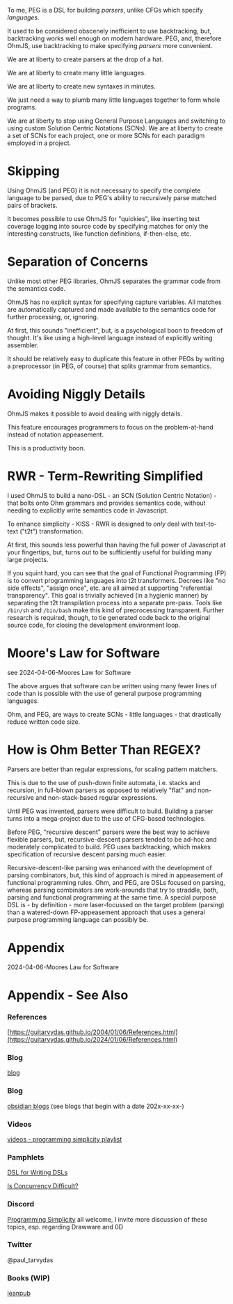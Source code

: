 To me, PEG is a DSL for building *parsers*, unlike CFGs which specify *languages*.

It used to be considered obscenely inefficient to use backtracking, but, backtracking works well enough on modern hardware. PEG, and, therefore OhmJS, use backtracking to make specifying *parsers* more convenient. 

We are at liberty to create parsers at the drop of a hat. 

We are at liberty to create many little languages. 

We are at liberty to create new syntaxes in minutes. 

We just need a way to plumb many little languages together to form whole programs. 

We are at liberty to stop using General Purpose Languages and switching to using custom Solution Centric Notations (SCNs). We are at liberty to create a set of SCNs for each project, one or more SCNs for each paradigm employed in a project.

# Skipping
Using OhmJS (and PEG) it is not necessary to specify the complete language to be parsed, due to PEG's ability to recursively parse matched pairs of brackets.

It becomes possible to use OhmJS for "quickies", like inserting test coverage logging into source code by specifying matches for only the interesting constructs, like function definitions, if-then-else, etc.

# Separation of Concerns
Unlike most other PEG libraries, OhmJS separates the grammar code from the semantics code.

OhmJS has no explicit syntax for specifying capture variables. All matches are automatically captured and made available to the semantics code for further processing, or, ignoring.

At first, this sounds "inefficient", but, is a psychological boon to freedom of thought. It's like using a high-level language instead of explicitly writing assembler.

It should be relatively easy to duplicate this feature in other PEGs by writing a preprocessor (in PEG, of course) that splits grammar from semantics.

# Avoiding Niggly Details
OhmJS makes it possible to avoid dealing with niggly details.

This feature encourages programmers to focus on the problem-at-hand instead of notation appeasement.

This is a productivity boon.

# RWR - Term-Rewriting Simplified
I used OhmJS to build a nano-DSL - an SCN (Solution Centric Notation) - that bolts onto Ohm grammars and provides semantics code, without needing to explicitly write semantics code in Javascript.

To enhance simplicity - KISS - RWR is designed to *only* deal with text-to-text ("t2t") transformation.

At first, this sounds less powerful than having the full power of Javascript at your fingertips, but, turns out to be sufficiently useful for building many large projects.

If you squint hard, you can see that the goal of Functional Programming (FP) is to convert programming languages into t2t transformers. Decrees like "no side effects", "assign once", etc. are all aimed at supporting "referential transparency". This goal is trivially achieved (in a hygienic manner) by separating the t2t transpilation process into a separate pre-pass. Tools like `/bin/sh` and `/bin/bash` make this kind of preprocessing transparent. Further research is required, though, to tie generated code back to the original source code, for closing the development environment loop.

# Moore's Law for Software
see 2024-04-06-Moores Law for Software

The above argues that software can be written using many fewer lines of code than is possible with the use of general purpose programming languages.

Ohm, and PEG, are ways to create SCNs - little languages - that drastically reduce written code size.

# How is Ohm Better Than REGEX?

Parsers are better than regular expressions, for scaling pattern matchers.

This is due to the use of push-down finite automata, i.e. stacks and recursion, in full-blown parsers as opposed to relatively "flat" and non-recursive and non-stack-based regular expressions.

Until PEG was invented, parsers were difficult to build. Building a parser turns into a mega-project due to the use of CFG-based technologies.

Before PEG, "recursive descent" parsers were the best way to achieve flexible parsers, but, recursive-descent parsers tended to be ad-hoc and moderately complicated to build. PEG uses backtracking, which makes specification of recursive descent parsing much easier. 

Recursive-descent-like parsing was enhanced with the development of parsing combinators, but, this kind of approach is mired in appeasement of functional programming rules. Ohm, and PEG, are DSLs focused on parsing, whereas parsing combinators are work-arounds that try to straddle, both, parsing and functional programming at the same time. A special purpose DSL is - by definition - more laser-focussed on the target problem (parsing) than a watered-down FP-appeasement approach that uses a general purpose programming language can possibly be.

# Appendix
2024-04-06-Moores Law for Software
# Appendix - See Also

### References

[https://guitarvydas.github.io/2004/01/06/References.html](https://guitarvydas.github.io/2024/01/06/References.html)

### Blog
[blog](https://guitarvydas.github.io/)

### Blog
[obsidian blogs](https://publish.obsidian.md/programmingsimplicity) (see blogs that begin with a date 202x-xx-xx-)
### Videos
[videos - programming simplicity playlist](https://www.youtube.com/@programmingsimplicity2980)
### Pamphlets
[DSL for Writing DSLs](https://tarvydas.gumroad.com/l/hiypq?_gl=1*1bdn1r0*_ga*NTI5MDkzNTI0LjE3MTAzNTQzNjU.*_ga_6LJN6D94N6*MTcxMTQ4ODE0Mi43LjAuMTcxMTQ4ODE0Mi4wLjAuMA..)

[Is Concurrency Difficult?](https://tarvydas.gumroad.com/l/dvtej?_gl=1*o7hy6z*_ga*MjA0NzUyMDY1Mi4xNzA3NDc3MDIx*_ga_6LJN6D94N6*MTcwNzQ3NzAyMC4xLjEuMTcwNzQ3NzI5Ni4wLjAuMA..)
### Discord
[Programming Simplicity](https://discord.gg/Jjx62ypR) all welcome, I invite more discussion of these topics, esp. regarding Drawware and 0D
### Twitter
@paul_tarvydas
### Books (WIP)
[leanpub](https://leanpub.com/u/paul-tarvydas)

<script src="https://utteranc.es/client.js" 
        repo="guitarvydas/guitarvydas.github.io" 
        issue-term="pathname" 
        theme="github-light" 
        crossorigin="anonymous" 
        async> 
</script> 
